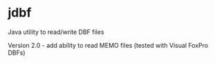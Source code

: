 jdbf
====

Java utility to read/write DBF files

Version 2.0 - add ability to read MEMO files (tested with Visual FoxPro DBFs)